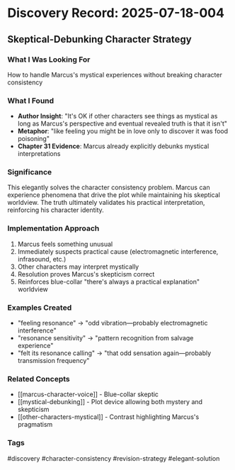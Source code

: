 # Discovery Record: 2025-07-18-004

## Skeptical-Debunking Character Strategy

### What I Was Looking For
How to handle Marcus's mystical experiences without breaking character consistency

### What I Found
- **Author Insight**: "It's OK if other characters see things as mystical as long as Marcus's perspective and eventual revealed truth is that it isn't"
- **Metaphor**: "like feeling you might be in love only to discover it was food poisoning"
- **Chapter 31 Evidence**: Marcus already explicitly debunks mystical interpretations

### Significance
This elegantly solves the character consistency problem. Marcus can experience phenomena that drive the plot while maintaining his skeptical worldview. The truth ultimately validates his practical interpretation, reinforcing his character identity.

### Implementation Approach
1. Marcus feels something unusual
2. Immediately suspects practical cause (electromagnetic interference, infrasound, etc.)
3. Other characters may interpret mystically
4. Resolution proves Marcus's skepticism correct
5. Reinforces blue-collar "there's always a practical explanation" worldview

### Examples Created
- "feeling resonance" → "odd vibration—probably electromagnetic interference"
- "resonance sensitivity" → "pattern recognition from salvage experience"
- "felt its resonance calling" → "that odd sensation again—probably transmission frequency"

### Related Concepts
- [[marcus-character-voice]] - Blue-collar skeptic
- [[mystical-debunking]] - Plot device allowing both mystery and skepticism
- [[other-characters-mystical]] - Contrast highlighting Marcus's pragmatism

### Tags
#discovery #character-consistency #revision-strategy #elegant-solution